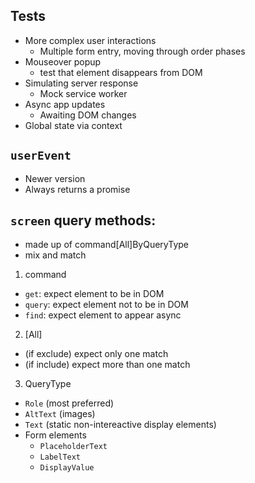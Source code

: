 ## Tests

- More complex user interactions
  - Multiple form entry, moving through order phases
- Mouseover popup
  - test that element disappears from DOM
- Simulating server response
  - Mock service worker
- Async app updates
  - Awaiting DOM changes
- Global state via context

## `userEvent`

- Newer version
- Always returns a promise

## `screen` query methods:

- made up of command[All]ByQueryType
- mix and match

1. command

- `get`: expect element to be in DOM
- `query`: expect element not to be in DOM
- `find`: expect element to appear async

2. [All]

- (if exclude) expect only one match
- (if include) expect more than one match

3. QueryType

- `Role` (most preferred)
- `AltText` (images)
- `Text` (static non-intereactive display elements)
- Form elements
  - `PlaceholderText`
  - `LabelText`
  - `DisplayValue`
